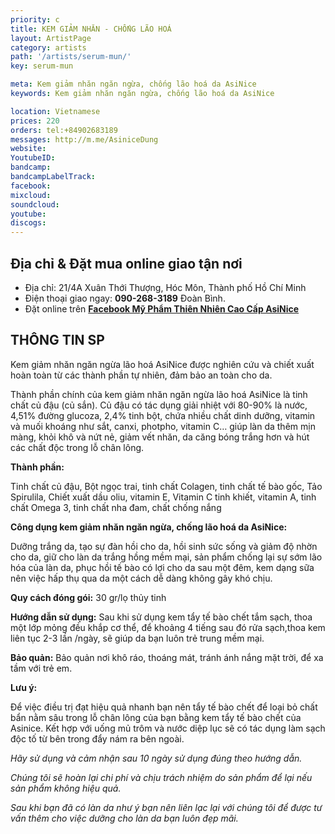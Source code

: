 ```yaml
---
priority: c
title: KEM GIẢM NHĂN - CHỐNG LÃO HOÁ
layout: ArtistPage
category: artists
path: '/artists/serum-mun/'
key: serum-mun

meta: Kem giảm nhăn ngăn ngừa, chống lão hoá da AsiNice
keywords: Kem giảm nhăn ngăn ngừa, chống lão hoá da AsiNice

location: Vietnamese
prices: 220
orders: tel:+84902683189
messages: http://m.me/AsiniceDung
website: 
YoutubeID: 
bandcamp: 
bandcampLabelTrack: 
facebook: 
mixcloud: 
soundcloud: 
youtube: 
discogs: 
---
```


## Địa chỉ & Đặt mua online giao tận nơi

- Địa chỉ: 21/4A Xuân Thới Thượng, Hóc Môn, Thành phố Hồ Chí Minh
- Điện thoại giao ngay: **090-268-3189** Đoàn Bình.
- Đặt online trên [**Facebook Mỹ Phẩm Thiên Nhiên Cao Cấp AsiNice**](https://www.facebook.com/AsiniceDung)


## THÔNG TIN SP

Kem giảm nhăn ngăn ngừa lão hoá AsiNice được nghiên cứu và chiết xuất hoàn toàn từ các thành phần tự nhiên, đảm bảo an toàn cho da.

Thành phần chính của kem giảm nhăn ngăn ngừa lão hoá AsiNice là tinh chất củ đậu (củ sắn). Củ đậu có tác dụng giải nhiệt với 80-90% là nước, 4,51% đường glucoza, 2,4% tinh bột, chứa nhiều chất dinh dưỡng, vitamin và muối khoáng như sắt, canxi, photpho, vitamin C… giúp làn da thêm mịn màng, khỏi khô và nứt nẻ, giảm vết nhăn, da căng bóng trắng hơn và hút các chất độc trong lỗ chân lông.

**Thành phần:**

Tinh chất củ đậu, Bột ngọc trai, tinh chất Colagen, tinh chất tế bào gốc, Tảo Spirulila, Chiết xuất dầu oliu, vitamin E, Vitamin C tinh khiết, vitamin A, tinh chất Omega 3, tinh chất nha đam, chất chống nắng

**Công dụng kem giảm nhăn ngăn ngừa, chống lão hoá da AsiNice:**

Dưỡng trắng da, tạo sự đàn hồi cho da, hồi sinh sức sống và giảm độ nhờn cho da, giữ cho làn da trắng hồng mềm mại, sản phẩm chống lại sự sớm lão hóa của làn da, phục hồi tế bào có lợi cho da sau một đêm, kem dạng sữa nên việc hấp thụ qua da một cách dễ dàng không gây khó chịu.

**Quy cách đóng gói:** 30 gr/lọ thủy tinh

**Hướng dẫn sử dụng:** Sau khi sử dụng kem tẩy tế bào chết tắm sạch, thoa một lớp mỏng đều khắp cơ thể, để khoảng 4 tiếng sau đó rửa sạch,thoa kem liên tục 2-3 lần /ngày, sẽ giúp da bạn luôn trẻ trung mềm mại.

**Bảo quản:** Bảo quản nơi khô ráo, thoáng mát, tránh ánh nắng mặt trời, để xa tầm với trẻ em.

**Lưu ý:**

Để việc điều trị đạt hiệu quả nhanh bạn nên tẩy tế bào chết để loại bỏ chất bẩn nằm sâu trong lỗ chân lông của bạn bằng kem tẩy tế bào chết của Asinice. Kết hợp với uống mủ trôm và nước diệp lục sẽ có tác dụng làm sạch độc tố từ bên trong đẩy nám ra bên ngoài.

*Hãy sử dụng và cảm nhận sau 10 ngày sử dụng đúng theo hướng dẫn.*

*Chúng tôi sẽ hoàn lại chi phí và chịu trách nhiệm do sản phẩm để lại nếu sản phẩm không hiệu quả.*

*Sau khi bạn đã có làn da như ý bạn nên liên lạc lại với chúng tôi để được tư vấn thêm cho việc dưỡng cho làn da bạn luôn đẹp mãi.*